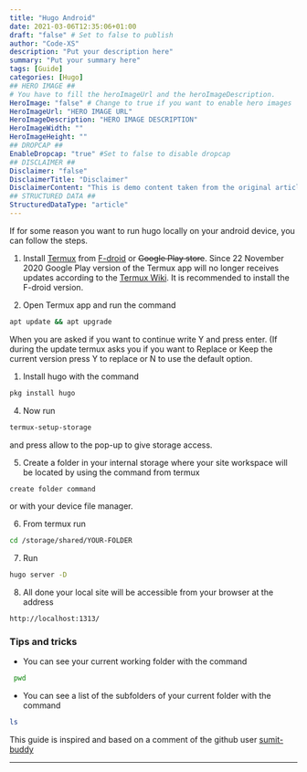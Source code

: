 ```yaml
---
title: "Hugo Android"
date: 2021-03-06T12:35:06+01:00
draft: "false" # Set to false to publish
author: "Code-XS"
description: "Put your description here" 
summary: "Put your summary here" 
tags: [Guide] 
categories: [Hugo] 
## HERO IMAGE ##
# You have to fill the heroImageUrl and the heroImageDescription.
HeroImage: "false" # Change to true if you want to enable hero images
HeroImageUrl: "HERO IMAGE URL"
HeroImageDescription: "HERO IMAGE DESCRIPTION"
HeroImageWidth: ""
HeroImageHeight: ""
## DROPCAP ##
EnableDropcap: "true" #Set to false to disable dropcap
## DISCLAIMER ##
Disclaimer: "false"
DisclaimerTitle: "Disclaimer"
DisclaimerContent: "This is demo content taken from the original article in Wikipedia. It is depicted hare purely for demonstrative reasons."
## STRUCTURED DATA ##
StructuredDataType: "article"
---
```


If for some reason you want to run hugo locally on your android device, you can follow the steps.

1. Install [Termux](https://termux.com/ "Termux Website") from [F-droid](https://www.f-droid.org/ "F-droid Website") or ~~Google Play store~~. Since 22 November 2020 Google Play version of the Termux app will no longer
receives updates according to the [Termux Wiki](https://wiki.termux.com/wiki/Termux_Google_Play "Termux Wiki"). It is recommended to install the F-droid version.

1. Open Termux app and run the command
   
``` bash 
apt update && apt upgrade
```
When you are asked if you want to continue write Y and press enter. (If during the update termux asks you if you want to Replace or Keep the current version  press Y to replace or N to use the default option.

1. Install hugo with the command
``` bash
pkg install hugo
```
4. Now run 
``` bash
termux-setup-storage
```
and press allow to the pop-up  to give storage access.
     
5. Create a folder in your internal storage where your site workspace will be located by using the command from termux
``` bash 
create folder command
```
or with your device file manager.

6. From termux run
``` bash
cd /storage/shared/YOUR-FOLDER
```

7. Run 
``` bash
hugo server -D
```

8. All done your local site will be accessible from your browser at the address 
```
http://localhost:1313/
```
### Tips and tricks
* You can see your current working folder with the command 
``` bash
 pwd
```
 * You can see a list of the subfolders of your current folder with the command
``` bash
ls
```

This guide is inspired and based on a comment of the github user [sumit-buddy](https://github.com/sumit-buddy)

---